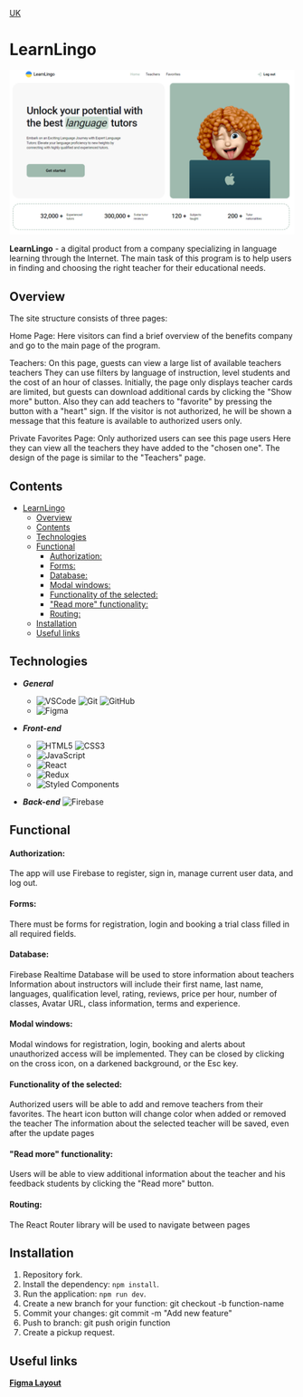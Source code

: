 [UK](README-uk.md)

# LearnLingo

![Home page](./public/learn-ligo.png)

**LearnLingo** - a digital product from a company specializing in language
learning through the Internet. The main task of this program is to help users in
finding and choosing the right teacher for their educational needs.

## Overview

The site structure consists of three pages:

Home Page: Here visitors can find a brief overview of the benefits company and
go to the main page of the program.

Teachers: On this page, guests can view a large list of available teachers
teachers They can use filters by language of instruction, level students and the
cost of an hour of classes. Initially, the page only displays teacher cards are
limited, but guests can download additional cards by clicking the "Show more"
button. Also they can add teachers to "favorite" by pressing the button with a
"heart" sign. If the visitor is not authorized, he will be shown a message that
this feature is available to authorized users only.

Private Favorites Page: Only authorized users can see this page users Here they
can view all the teachers they have added to the "chosen one". The design of the
page is similar to the "Teachers" page.

## Contents

- [LearnLingo](#learnlingo)
  - [Overview](#overview)
  - [Contents](#contents)
  - [Technologies](#technologies)
  - [Functional](#functional)
    - [Authorization:](#authorization)
    - [Forms:](#forms)
    - [Database:](#database)
    - [Modal windows:](#modal-windows)
    - [Functionality of the selected:](#functionality-of-the-selected)
    - ["Read more" functionality:](#read-more-functionality)
    - [Routing:](#routing)
  - [Installation](#installation)
  - [Useful links](#useful-links)

## Technologies

- **_General_**

  - ![VSCode](https://img.shields.io/badge/vscode-007ACC?style=for-the-badge&logo=visualstudiocode&logoColor=white)
    ![Git](https://img.shields.io/badge/Git-F05032?style=for-the-badge&logo=git&logoColor=white)
    ![GitHub](https://img.shields.io/badge/GitHub-181717?style=for-the-badge&logo=github&logoColor=white)
  - ![Figma](https://img.shields.io/badge/Figma-F24E1E?style=for-the-badge&logo=figma&logoColor=white)

- **_Front-end_**

  - ![HTML5](https://img.shields.io/badge/html5-E34F26?style=for-the-badge&logo=html5&logoColor=white)
    ![CSS3](https://img.shields.io/badge/css3-1572B6?style=for-the-badge&logo=css3&logoColor=white)
  - ![JavaScript](https://img.shields.io/badge/javascript-F7DF1E?style=for-the-badge&logo=javascript&logoColor=white)
  - ![React](https://img.shields.io/badge/react-61DAFB?style=for-the-badge&logo=react&logoColor=white)
  - ![Redux](https://img.shields.io/badge/redux-764ABC?style=for-the-badge&logo=redux&logoColor=white)
  - ![Styled Components](https://img.shields.io/badge/styled_components-DB7093?style=for-the-badge&logo=styledcomponents&logoColor=white)

- **_Back-end_**
  ![Firebase](https://img.shields.io/badge/Firebase-039BE5?style=for-the-badge&logo=Firebase&logoColor=white)

## Functional

#### Authorization:

The app will use Firebase to register, sign in, manage current user data, and
log out.

#### Forms:

There must be forms for registration, login and booking a trial class filled in
all required fields.

#### Database:

Firebase Realtime Database will be used to store information about teachers
Information about instructors will include their first name, last name,
languages, qualification level, rating, reviews, price per hour, number of
classes, Avatar URL, class information, terms and experience.

#### Modal windows:

Modal windows for registration, login, booking and alerts about unauthorized
access will be implemented. They can be closed by clicking on the cross icon, on
a darkened background, or the Esc key.

#### Functionality of the selected:

Authorized users will be able to add and remove teachers from their favorites.
The heart icon button will change color when added or removed the teacher The
information about the selected teacher will be saved, even after the update
pages

#### "Read more" functionality:

Users will be able to view additional information about the teacher and his
feedback students by clicking the "Read more" button.

#### Routing:

The React Router library will be used to navigate between pages

## Installation

1. Repository fork.
2. Install the dependency: `npm install`.
3. Run the application: `npm run dev`.
4. Create a new branch for your function: git checkout -b function-name
5. Commit your changes: git commit -m "Add new feature"
6. Push to branch: git push origin function
7. Create a pickup request.

## Useful links

[**Figma Layout**](https://www.figma.com/file/dewf5jVviSTuWMMyU3d8Mc/%D0%9F%D0%B5%D1%82-%D0%BF%D1%80%D0%BE%D1%94%D0%BA%D1%82-%D0%B4%D0%BB%D1%8F-%D0%9A%D0%A6?type=design&node-id=0-1&mode=design&t=jCmjSs9PeOjObYSc-0)
